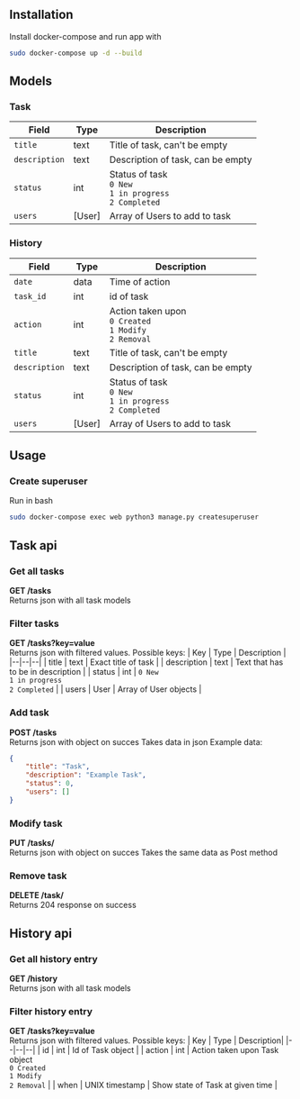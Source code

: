 ## Installation
Install docker-compose and run app with
```bash
sudo docker-compose up -d --build
```
## Models
### Task
| Field | Type | Description|
|--|--|--|
| `title` | text | Title of task, can't be empty |
| `description` | text | Description of task, can be empty |
| `status` | int | Status of task <br>`0 New`<br>`1 in progress`<br>`2 Completed` |
| `users` | [User] | Array of Users to add to task |

### History
| Field | Type | Description|
|--|--|--|
| `date` | data | Time of action |
| `task_id` | int | id of task |
| `action` | int | Action taken upon <br>`0 Created`<br>`1 Modify`<br>`2 Removal` |
| `title` | text | Title of task, can't be empty |
| `description` | text | Description of task, can be empty |
| `status` | int | Status of task <br>`0 New`<br>`1 in progress`<br>`2 Completed` |
| `users` | [User] | Array of Users to add to task |
## Usage
### Create superuser
Run in bash
```bash
sudo docker-compose exec web python3 manage.py createsuperuser
```

## Task api

### Get all tasks
**GET /tasks**<br>
Returns json with all task models

### Filter tasks
**GET /tasks?key=value**<br>
Returns json with filtered values.
Possible keys:
| Key | Type | Description |
|--|--|--|
| title | text | Exact title of task |
| description | text | Text that has to be in description |
| status | int | `0 New`<br>`1 in progress`<br>`2 Completed`  |
| users | User | Array of User objects |

### Add task
**POST /tasks**<br>
Returns json with object on succes
Takes data in json
Example data:
```json
{
    "title": "Task",
    "description": "Example Task",
    "status": 0,
    "users": []
}
```

### Modify task
**PUT /tasks/<id>**<br>
Returns json with object on succes
Takes the same data as Post method

### Remove task
**DELETE /task/<id>**<br>
Returns 204 response on success


## History api

### Get all history entry
**GET /history**<br>
Returns json with all task models

### Filter history entry
**GET /tasks?key=value**<br>
Returns json with filtered values.
Possible keys:
| Key | Type | Description|
|--|--|--|
| id | int | Id of Task object |
| action | int | Action taken upon Task object<br>`0 Created`<br>`1 Modify`<br>`2 Removal` |
| when | UNIX timestamp | Show state of Task at given time  |